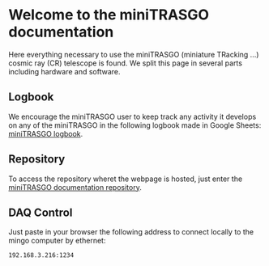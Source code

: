 # Welcome to the miniTRASGO documentation
Here everything necessary to use the miniTRASGO (miniature TRacking ...) cosmic ray (CR) telescope is found. We split this page in several parts including hardware and software.

## Logbook
We encourage the miniTRASGO user to keep track any activity it develops on any of the miniTRASGO in the following logbook made in Google Sheets: [miniTRASGO logbook](https://docs.google.com/spreadsheets/d/12n6DfQ32oXcRKpHaolfAoO3pKVVrrWzk7TBOIZ0N6ro/edit?usp=sharing).

## Repository
To access the repository wheret the webpage is hosted, just enter the [miniTRASGO documentation repository](https://github.com/cayesoneira/miniTRASGO).

## DAQ Control
Just paste in your browser the following address to connect locally to the mingo computer by ethernet:

    192.168.3.216:1234

